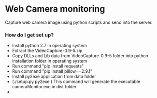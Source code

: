 # Web Camera monitoring  #

Capture web camera image using python scripts and send into the server.

### How do I get set up? ###

* Install python 2.7 in operating system
* Extract the VideoCapture-0.9-5.zip 
* Copy DLLs and Lib data from VideoCapture-0.9-5 folder into python installation folder in operating system
* Run command "pip install requests"
* Run command "pip install pillow==2.9.1"
* Install py2exe application from data folder
* (./setup.py py2exe ) This command will generate the executable cameraMonitor.exe in dist folder
* 